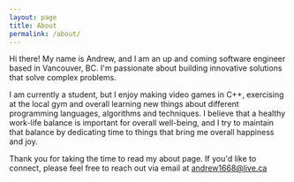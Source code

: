 ```yaml
---
layout: page
title: About
permalink: /about/
---
```


Hi there! My name is Andrew, and I am an up and coming software engineer based in Vancouver, BC. I'm passionate about building innovative solutions that solve complex problems.


I am currently a student, but I enjoy making video games in C++, exercising at the local gym and overall learning new things about different programming languages, algorithms and techniques. I believe that a healthy work-life balance is important for overall well-being, and I try to maintain that balance by dedicating time to things that bring me overall happiness and joy.

Thank you for taking the time to read my about page. If you'd like to connect, please feel free to reach out via email at andrew1668@live.ca